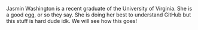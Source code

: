 Jasmin Washington is a recent graduate of the University of Virginia. She is a good egg, or so they say. She is doing her best to understand GitHub but this stuff is hard dude idk. We will see how this goes!